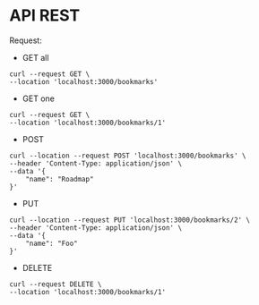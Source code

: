 # API REST

Request:

- GET all
```
curl --request GET \
--location 'localhost:3000/bookmarks'
```

- GET one
```
curl --request GET \
--location 'localhost:3000/bookmarks/1'
```

- POST
```
curl --location --request POST 'localhost:3000/bookmarks' \
--header 'Content-Type: application/json' \
--data '{
    "name": "Roadmap"
}'
```

- PUT
```
curl --location --request PUT 'localhost:3000/bookmarks/2' \
--header 'Content-Type: application/json' \
--data '{
    "name": "Foo"
}'
```

- DELETE
```
curl --request DELETE \
--location 'localhost:3000/bookmarks/1'
```
